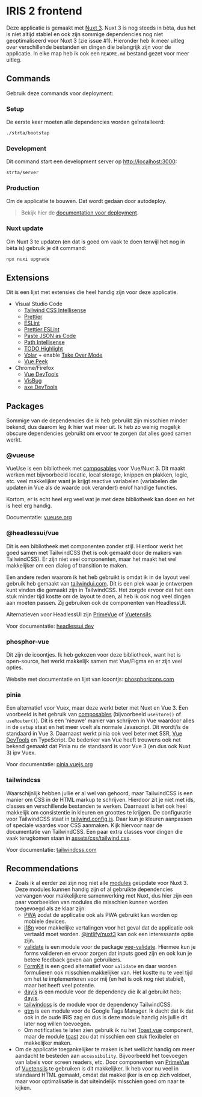 # IRIS 2 frontend

Deze applicatie is gemaakt met [Nuxt 3](https://v3.nuxtjs.org). Nuxt 3 is nog steeds in bèta, dus het is niet altijd stabiel en ook zijn sommige dependencies nog niet geoptimaliseerd voor Nuxt 3 (zie issue #1).
Hieronder heb ik meer uitleg over verschillende bestanden en dingen die belangrijk zijn voor de applicatie. In elke map heb ik ook een `README.md` bestand gezet voor meer uitleg.

## Commands

Gebruik deze commands voor deployment:

### Setup

De eerste keer moeten alle dependencies worden geïnstalleerd:

```bash
./strta/bootstap
```

### Development

Dit command start een development server op [http://localhost:3000](http://localhost:3000):

```bash
strta/server
```

### Production

Om de applicatie te bouwen. Dat wordt gedaan door autodeploy. 

> Bekijk hier de [documentation voor deployment](https://v3.nuxtjs.org/docs/deployment).

### Nuxt update

Om Nuxt 3 te updaten (en dat is goed om vaak te doen terwijl het nog in bèta is) gebruik je dit command:

```bash
npx nuxi upgrade
```

## Extensions

Dit is een lijst met extensies die heel handig zijn voor deze applicatie.

-   Visual Studio Code
    -   [Tailwind CSS Intellisense](https://marketplace.visualstudio.com/items?itemName=bradlc.vscode-tailwindcss)
    -   [Prettier](https://marketplace.visualstudio.com/items?itemName=esbenp.prettier-vscode)
    -   [ESLint](https://marketplace.visualstudio.com/items?itemName=dbaeumer.vscode-eslint)
    -   [Prettier ESLint](https://marketplace.visualstudio.com/items?itemName=rvest.vs-code-prettier-eslint)
    -   [Paste JSON as Code](https://marketplace.visualstudio.com/items?itemName=quicktype.quicktype)
    -   [Path Intellisense](https://marketplace.visualstudio.com/items?itemName=christian-kohler.path-intellisense)
    -   [TODO Highlight](https://marketplace.visualstudio.com/items?itemName=wayou.vscode-todo-highlight)
    -   [Volar](https://marketplace.visualstudio.com/items?itemName=johnsoncodehk.volar) + enable [Take Over Mode](https://v3.nuxtjs.org/getting-started/introduction/)
    -   [Vue Peek](https://marketplace.visualstudio.com/items?itemName=dariofuzinato.vue-peek)
-   Chrome/Firefox
    -   [Vue DevTools](https://chrome.google.com/webstore/detail/vuejs-devtools/ljjemllljcmogpfapbkkighbhhppjdbg)
    -   [VisBug](https://chrome.google.com/webstore/detail/visbug/cdockenadnadldjbbgcallicgledbeoc)
    -   [axe DevTools](https://chrome.google.com/webstore/detail/axe-devtools-web-accessib/lhdoppojpmngadmnindnejefpokejbdd)

## Packages

Sommige van de dependencies die ik heb gebruikt zijn misschien minder bekend, dus daarom leg ik hier wat meer uit. Ik heb zo weinig mogelijk obscure dependencies gebruikt om ervoor te zorgen dat alles goed samen werkt.

### @vueuse

VueUse is een bibliotheek met [composables](https://v3.nuxtjs.org/docs/directory-structure/composables/) voor Vue/Nuxt 3. Dit maakt werken met bijvoorbeeld locatie, local storage, knippen en plakken, logic, etc. veel makkelijker want je krijgt reactive variabelen (variabelen die updaten in Vue als de waarde ook verandert) en/of handige functies.

Kortom, er is echt heel erg veel wat je met deze bibliotheek kan doen en het is heel erg handig.

Documentatie: [vueuse.org](https://vueuse.org/guide/)

### @headlessui/vue

Dit is een bibliotheek met componenten zonder stijl. Hierdoor werkt het goed samen met TailwindCSS (het is ook gemaakt door de makers van TailwindCSS). Er zijn niet veel componenten, maar het maakt het wel makkelijker om een dialog of transition te maken.

Een andere reden waarom ik het heb gebruikt is omdat ik in de layout veel gebruik heb gemaakt van [tailwindui.com](https://tailwindui.com/). Dit is een plek waar je ontwerpen kunt vinden die gemaakt zijn in TailwindCSS. Het zorgde ervoor dat het een stuk minder tijd kostte om de layout te doen, al heb ik ook nog veel dingen aan moeten passen. Zij gebruiken ook de componenten van HeadlessUI.

Alternatieven voor HeadlessUI zijn [PrimeVue](https://primefaces.org/primevue/showcase/#/) of [Vuetensils](https://vuetensils.stegosource.com/Introduction.html).

Voor documentatie: [headlessui.dev](https://headlessui.dev/)

### phosphor-vue

Dit zijn de icoontjes. Ik heb gekozen voor deze bibliotheek, want het is open-source, het werkt makkelijk samen met Vue/Figma en er zijn veel opties.

Website met documentatie en lijst van icoontjs: [phosphoricons.com](https://phosphoricons.com/)

### pinia

Een alternatief voor Vuex, maar deze werkt beter met Nuxt en Vue 3. Een voorbeeld is het gebruik van [composables](https://v3.nuxtjs.org/docs/directory-structure/composables/) (bijvoorbeeld `useStore()` of `useRouter()`). Dit is een 'nieuwe' manier van schrijven in Vue waardoor alles in de `setup` staat en het meer voelt als normale Javascript. Dit wordt/is de standaard in Vue 3. Daarnaast werkt pinia ook veel beter met SSR, [Vue DevTools](https://chrome.google.com/webstore/detail/vuejs-devtools/ljjemllljcmogpfapbkkighbhhppjdbg) en TypeScript.
De bedenker van Vue heeft trouwens ook net bekend gemaakt dat Pinia nu de standaard is voor Vue 3 (en dus ook Nuxt 3) ipv Vuex.

Voor documentatie: [pinia.vuejs.org](https://pinia.vuejs.org/)

### tailwindcss

Waarschijnlijk hebben jullie er al wel van gehoord, maar TailwindCSS is een manier om CSS in de HTML markup te schrijven. Hierdoor zit je niet met ids, classes en verschillende bestanden te werken. Daarnaast is het ook heel makkelijk om consistentie in kleuren en groottes te krijgen. De configuratie voor TailwindCSS staat in [tailwind.config.js](tailwind.config.js). Daar kun je kleuren aanpassen of speciale waardes voor CSS aanmaken. Kijk hiervoor naar de documentatie van TailwindCSS. Een paar extra classes voor dingen die vaak terugkomen staan in [assets/css/tailwind.css](assets/css/tailwind.css).

Voor documentatie: [tailwindcss.com](https://tailwindcss.com/)

## Recommendations

-   Zoals ik al eerder zei zijn nog niet alle [modules](https://modules.nuxtjs.org/) geüpdate voor Nuxt 3. Deze modules kunnen handig zijn of al gebruikte dependencies vervangen voor makkelijkere samenwerking met Nuxt, dus hier zijn een paar voorbeelden van modules die misschien kunnen worden toegevoegd als ze klaar zijn:
    -   [PWA](https://pwa.nuxtjs.org/) zodat de applicatie ook als PWA gebruikt kan worden op mobiele devices.
    -   [i18n](https://i18n.nuxtjs.org/) voor makkelijke vertalingen voor het geval dat de applicatie ook vertaald moet worden. [@intlify/nuxt3](https://github.com/intlify/nuxt3) kan ook een interessante optie zijn.
    -   [validate](https://github.com/lewyuburi/nuxt-validate) is een module voor de package [vee-validate](https://github.com/logaretm/vee-validate). Hiermee kun je forms valideren en ervoor zorgen dat inputs goed zijn en ook kun je betere feedback geven aan gebruikers.
    -   [FormKit](https://formkit.com/) is een goed alternatief voor `validate` en daar worden formulieren ook misschien makkelijker van. Het kostte nu te veel tijd om het te implementeren voor mij (en het is ook nog niet stabiel), maar het heeft veel potentie.
    -   [dayjs](https://github.com/nuxt-community/dayjs-module) is een module voor de dependency die ik al gebruikt heb; [dayjs](https://day.js.org/en/).
    -   [tailwindcss](https://tailwindcss.nuxtjs.org/) is de module voor de dependency TailwindCSS.
    -   [gtm](https://github.com/nuxt-community/gtm-module) is een module voor de Google Tags Manager. Ik dacht dat ik dat ook in de oude IRIS zag en dus is deze module handig als jullie dit later nog willen toevoegen.
    -   Om notificaties te laten zien gebruik ik nu het [Toast.vue](components/Toast.vue) component, maar de module [toast](https://github.com/nuxt-community/community-modules/tree/master/packages/toast) zou dat misschien een stuk flexibeler en makkelijker maken.
-   Om de applicatie toegankelijker te maken is het wellicht handig om meer aandacht te besteden aan `accessibility`. Bijvoorbeeld het toevoegen van labels voor screen readers, etc. Door componenten van [PrimeVue](https://primefaces.org/primevue/showcase/#/) of [Vuetensils](https://vuetensils.stegosource.com/Introduction.html) te gebruiken is dit makkelijker. Ik heb voor nu veel in standaard HTML gemaakt, omdat dat makkelijker is en op zich voldoet, maar voor optimalisatie is dat uiteindelijk misschien goed om naar te kijken.
